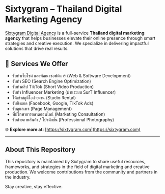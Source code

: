 # Sixtygram – Thailand Digital Marketing Agency

[Sixtygram Digital Agency](https://sixtygram.com) is a full-service **Thailand digital marketing agency** that helps businesses elevate their online presence through smart strategies and creative execution. We specialize in delivering impactful solutions that drive real results.

## 🔧 Services We Offer

- รับทำเว็บไซต์ และพัฒนาซอฟต์แวร์ (Web & Software Development)
- รับทำ SEO (Search Engine Optimization)
- รับทำคลิป TikTok (Short Video Production)
- รับทำ Influencer Marketing (ผ่านระบบ SurT Influencer)
- ให้เช่าสตูดิโอถ่ายงาน (Studio Rental)
- รับยิงแอด (Facebook, Google, TikTok Ads)
- รับดูแลเพจ (Page Management)
- ที่ปรึกษาการตลาดออนไลน์ (Marketing Consultation)
- รับถ่ายภาพสินค้า / โปรดักชัน (Professional Photography)

🌐 **Explore more at**: [https://sixtygram.com](https://sixtygram.com)

---

## About This Repository

This repository is maintained by Sixtygram to share useful resources, frameworks, and strategies in the field of digital marketing and creative production. We welcome contributions from the community and partners in the industry.

Stay creative, stay effective.
